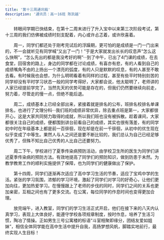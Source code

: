 ```yaml
---
title: '第十三周通讯稿'
description: '通讯员：高一16班 陈凯越'
---
```


　　转眼间学期已快结束，在第十二周末进行了升入宝中以来第三次阶段考试，第十三周的我们仿佛被成绩时刻支配着，内心或许忐忑着，或许欣喜着。

　　周一，同学们都还处于刚考完试后的浮躁期，更可怕的是成绩是一门一门出来的，不一会就听见有同学喊“又出了一门！”于是大家就发出长长的叹息声“怎么这么快啊”，“怎么先出的都是我没考好的啊”···到了中午，已出了4门课的成绩，在去食堂，回宿舍的路上，身边的同学都在讨论成绩，有喜亦有悲，有的人看到自己的成绩嘴角不由的上扬出一个漂亮的弧度，有的人只是默默的叹息，有的人甚至不敢去看。有时候我也会想，为什么明明看着有同样的过程，甚至有些平时特别刻苦的同学却没有平时学习状态一般的同学考得好，大家都会说，他太聪明了，老师讲的人家已经提前学完了。当然先天的优势可能是存在的，但我们仍然要继续向前走，努力着，尽管走的慢一点，但绝不能后退。

　　周二，成绩基本上已经全部出来，紧接着就是排名的公布，班排名校排名单课排名，也进行了文理分科···我们班的成绩非常优异，除去重点班是第一，大家都很开心，这是大家共同努力取得的成就，所以我们班也没有被拆散。趁着课间，大家都很关注自己的成绩，便都围到讲台前看自己的成绩，其实也很有落差，有的同学初中时在年级基本上都是前一百徘徊，现在却是在前一千徘徊，从初中的优生现在似乎变成了中等生。果然人与人之间还是要不断比较的，我们总认为自己已经足够优秀了，但殊不知比自己优秀的人比自己还要努力。

　　周二下午，学校进行了夏季传染病预防活动，由学校卫生所的医生为同学们讲述夏季传染病的预防方法。有效地提高了​同学们的预防知识，做到防患于未然。为教学教育工作的顺利实施提供了保障，也为同学们的健康做出了保护。

　　第十四周，同学们逐渐再次适应了高中学习生活的节奏，适应了宝鸡中学的生活。紧张的学习氛围，浓郁的学习环境，激起了同学们对学习的好奇心，让他们更加向往，更加热爱学习。在慢慢跟上了老师的步伐的同时，同学们之间的关系也更加亲密，互相之间也有了更多交流。在公寓，每位同学的作息时间也变得更加合理。

　　放完端午，进入教室，同学们的学习生活正式开启，他们在接下来的八天内认真学习，表现上大体良好，能遵守学校各项规章制度，按时作息，培养了生活习惯，陶冶了情操。正如男生三号公寓楼的标语“斗室相聚即缘分，团结友爱如姐妹”，相信全体同学能在高中生活中提升自我，高扬梦想风帆，脚踏实地前行，最终实现人生目标！

